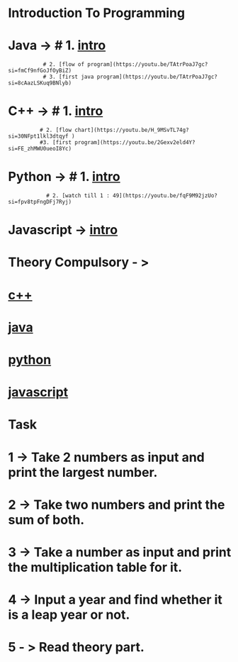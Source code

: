 # Introduction To Programming

# Java       ->  # 1. [intro](https://youtu.be/lhELGQAV4gg?si=hQ6uz1Tm6xmtpw0-) 
               # 2. [flow of program](https://youtu.be/TAtrPoaJ7gc?si=fmCf9nfGoJfOyBiZ)
               # 3. [first java program](https://youtu.be/TAtrPoaJ7gc?si=8cAazLSKuq9BNlyb)

# C++        -> # 1. [intro](https://youtu.be/y3OOaXrFy-Q?si=CBPdo_1lo3xF4H4r)
              # 2. [flow chart](https://youtu.be/H_9MSvTL74g?si=30NFpt1lkl3dtqyf )
              #3. [first program](https://youtu.be/2Gexv2eld4Y?si=FE_zhMWU0ueoI8Yc)

# Python     -> # 1. [intro](https://www.youtube.com/live/a8KNpJYToKE?si=OcS2iIjbeecOk8eo )
                # 2. [watch till 1 : 49](https://youtu.be/fqF9M92jzUo?si=fpv8tpFngDFj7Ryj)

# Javascript ->  [intro](https://youtu.be/ajdRvxDWH4w?si=xT65txgExmLlEFbA)

# Theory Compulsory - > 
# [c++](https://www.geeksforgeeks.org/introduction-to-c-programming-language/?ref=header_search)
# [java](https://www.geeksforgeeks.org/introduction-to-java/?ref=header_search)
# [python](https://www.geeksforgeeks.org/introduction-to-python/?ref=header_search)
# [javascript](https://www.geeksforgeeks.org/learn-data-structures-with-javascript-dsa-tutorial/?ref=header_search)

  #                Task

 # 1 -> Take 2 numbers as input and print the largest number.
 # 2 -> Take two numbers and print the sum of both.
 # 3 -> Take a number as input and print the multiplication table for it.
 # 4 -> Input a year and find whether it is a leap year or not.
 # 5 - > Read theory part.
